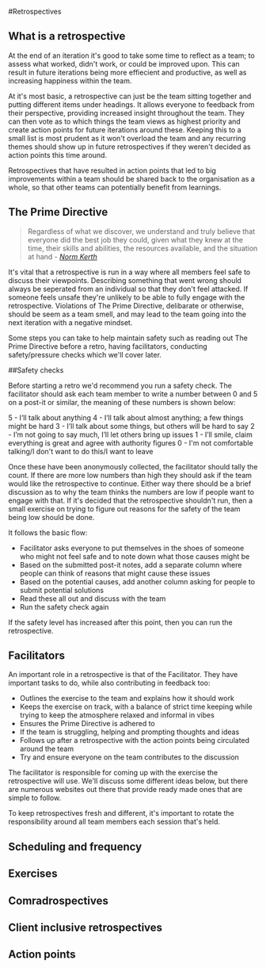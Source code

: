 #Retrospectives

## What is a retrospective

At the end of an iteration it's good to take some time to reflect as a team; to assess what worked, didn't work, or could be improved upon. This can result in future iterations being more effiecient and productive, as well as increasing happiness within the team.

At it's most basic, a retrospective can just be the team sitting together and putting different items under headings. It allows everyone to feedback from their perspective, providing increased insight throughout the team. They can then vote as to which things the team views as highest priority and create action points for future iterations around these. Keeping this to a small list is most prudent as it won't overload the team and any recurring themes should show up in future retrospectives if they weren't decided as action points this time around.

Retrospectives that have resulted in action points that led to big improvements within a team should be shared back to the organisation as a whole, so that other teams can potentially benefit from learnings.

## The Prime Directive

> Regardless of what we discover, we understand and truly believe that everyone did the best job they could, given what they knew at the time, their skills and abilities, the resources available, and the situation at hand - _[Norm Kerth](http://www.retrospectives.com/pages/retroPrimeDirective.html)_

It's vital that a retrospective is run in a way where all members feel safe to discuss their viewpoints. Describing something that went wrong should always be seperated from an individual so that they don't feel attacked. If someone feels unsafe they're unlikely to be able to fully engage with the retrospective. Violations of The Prime Directive, delibarate or otherwise, should be seem as a team smell, and may lead to the team going into the next iteration with a negative mindset.

Some steps you can take to help maintain safety such as reading out The Prime Directive before a retro, having facilitators, conducting safety/pressure checks which we'll cover later.

##Safety checks

Before starting a retro we'd recommend you run a safety check. The facilitator should ask each team member to write a number between 0 and 5 on a post-it or similar, the meaning of these numbers is shown below:

5 - I’ll talk about anything
4 - I’ll talk about almost anything; a few things might be hard
3 - I’ll talk about some things, but others will be hard to say
2 - I’m not going to say much, I’ll let others bring up issues
1 - I’ll smile, claim everything is great and agree with authority figures
0 - I'm not comfortable talking/I don't want to do this/I want to leave

Once these have been anonymously collected, the facilitator should tally the count. If there are more low numbers than high they should ask if the team would like the retrospective to continue. Either way there should be a brief discussion as to why the team thinks the numbers are low if people want to engage with that. If it's decided that the retrospective shouldn't run, then a small exercise on trying to figure out reasons for the safety of the team being low should be done.

It follows the basic flow:

 * Facilitator asks everyone to put themselves in the shoes of someone who might not feel safe and to note down what those causes might be
 * Based on the submitted post-it notes, add a separate column where people can think of reasons that might cause these issues
 * Based on the potential causes, add another column asking for people to submit potential solutions
 * Read these all out and discuss with the team
 * Run the safety check again
 
If the safety level has increased after this point, then you can run the retrospective. 

## Facilitators

An important role in a retrospective is that of the Facilitator. They have important tasks to do, while also contributing in feedback too:

 * Outlines the exercise to the team and explains how it should work
 * Keeps the exercise on track, with a balance of strict time keeping while trying to keep the atmosphere relaxed and informal in vibes
 * Ensures the Prime Directive is adhered to
 * If the team is struggling, helping and prompting thoughts and ideas
 * Follows up after a retrospective with the action points being circulated around the team
 * Try and ensure everyone on the team contributes to the discussion

The facilitator is responsible for coming up with the exercise the retrospective will use. We'll discuss some different ideas below, but there are numerous websites out there that provide ready made ones that are simple to follow.

To keep retrospectives fresh and different, it's important to rotate the responsibility around all team members each session that's held.

## Scheduling and frequency

## Exercises

## Comradrospectives

## Client inclusive retrospectives

## Action points
